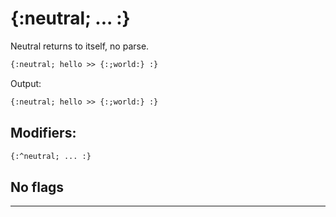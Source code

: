 {:neutral; ... :}
=================

Neutral returns to itself, no parse.

```html
{:neutral; hello >> {:;world:} :}
```

Output:

```html
{:neutral; hello >> {:;world:} :}
```

Modifiers:
----------

```html
{:^neutral; ... :}
```

No flags
--------

---